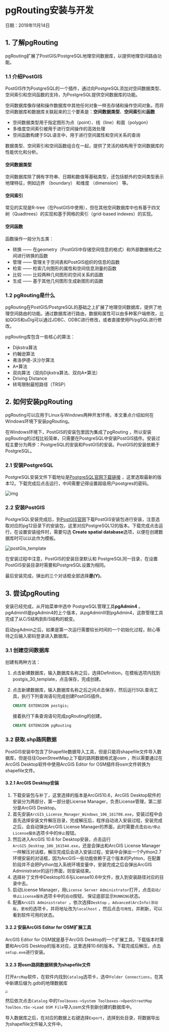 # pgRouting安装与开发

日期：2019年11月14日

## 1. 了解pgRouting

 pgRouting扩展了PostGIS/PostgreSQL地理空间数据库，以提供地理空间路由功能。

### 1.1 介绍PostGIS
PostGIS作为PostgreSQL的一个插件，通过向PostgreSQL添加对空间数据类型、空间索引和空间函数的支持，为PostgreSQL提供空间数据库的功能。

空间数据库像存储和操作数据库中其他任何对象一样去存储和操作空间对象。而将空间数据库和数据库关联起来的三个要素是：**空间数据类型**、**空间索引**和**函数**

-  空间数据类型用于指定图形为点（point）、线（line）和面（polygon） 
-  多维度空间索引被用于进行空间操作的高效处理
-  空间函数构建于SQL语言中，用于进行空间属性和空间关系的查询 

 数据类型、空间索引和空间函数组合在一起，提供了灵活的结构用于空间数据库的性能优化和分析。 

#### 空间数据类型

空间数据库除了拥有字符串、日期和数值等基础类型，还包括额外的空间类型表示地理特征，例如边界 （boundary） 和维度 （dimension） 等。

#### 空间索引

常见的实现是R-tree（在PostGIS中使用），但在其他空间数据库中也有基于四叉树（Quadtrees）的实现和基于网格的索引（grid-based indexes）的实现。 

#### 空间函数

函数操作一般分为五类：

-  转换 —— 在geometry（PostGIS中存储空间信息的格式）和外部数据格式之间进行转换的函数 
-  管理 —— 管理关于空间表和PostGIS组织的信息的函数 
-  检索 —— 检索几何图形的属性和空间信息测量的函数 
-  比较 —— 比较两种几何图形的空间关系的函数 
-  生成 —— 基于其他几何图形生成新图形的函数 

### 1.2 pgRouting是什么

pgRouting在PostGIS/PostgreSQL的基础之上扩展了地理空间数据库，提供了地理空间路由的功能。通过数据库进行路由，数据和属性可以由多种客户端修改，比如QGIS和uDig可以通过JDBC、ODBC进行修改，或者直接使用Pl/pgSQL进行修改。 

pgRouting库包含一些核心的算法：

- Dijkstra算法
- 约翰逊算法
- 弗洛伊德-沃沙尔算法
- A*算法
- 双向算法（双向Dijkstra算法、双向A*算法）
- Driving Distance
- 转弯限制最短路径（TRSP）

## 2. 如何安装pgRouting

pgRouting可以应用于Linux与Windows两种开发环境，本文重点介绍如何在Windows环境下安装pgRouting。

在Windows环境下，PostGIS的安装包里因为集成了pgRouting ，所以安装pgRouting的过程比较简单，只需要在PostgreSQL中安装PostGIS插件。安装过程主要分为两步：PostgreSQL的安装和PostGIS的安装。PostGIS的安装依赖于PostgreSQL。

### 2.1 安装PostgreSQL

 PostgreSQL安装文件下载地址是[PostgreSQL官网下载链接](https://www.enterprisedb.com/downloads/postgres-postgresql-downloads) ，这里选取最新的版本12。下载完成后点击运行，中间需要记得设置超级用户postgres的密码。

 ![img](https://github.com/Konfuse/TR-Flink/tree/master/doc/pic/postgreSQL_install.png) 

### 2.2 安装PostGIS

PostgreSQL安装完成后，到[PostGIS官网](http://download.osgeo.org/postgis/windows/)下载PostGIS安装包进行安装，注意选取对应的pg12目录下的安装包，这里对应PostgreSQL12的版本。下载完成点击运行，在设置安装组件时，需要勾选 **Create spatial database**选项，以便在创建数据库时可以以此作为模板。

![postGis_template](https://github.com/Konfuse/TR-Flink/tree/master/doc/pic/postGis_template.png)

在安装过程中注意，PostGIS的安装目录默认和 PostgreSQL同一目录，在设置PostGIS安装目录时需要和PostgreSQL设置为相同。

最后安装完成，弹出的三个对话框全部选择**是(Y)**。

## 3. 尝试pgRouting

安装已经完成，从开始菜单中选中 PostgreSQL管理工具**pgAdmin4** 。pgAdminⅢ是pgAdmin4的上个版本，从pgAdminⅢ到pgAdmin4，这款管理工具完成了从C/S结构到B/S结构的蜕变。

启动pgAdmin之后，如果是第一次运行需要较长时间的一个初始化过程，耐心等待之后输入密码登录进入数据库。

### 3.1 创建空间数据库

创建有两种方法：

1. 点击新建数据库，输入数据库名称之后，选择Definition，在模板选项内找到postgis_30_template，点击保存，完成创建。

2. 点击新建数据库，输入数据库名称之后之间点击保存，然后运行SQL查询工具，执行下列查询语句完成创建PostGIS插件。

   ```sql
   CREATE EXTENSION postgis;
   ```

   接着执行下条查询语句完成pgRouting的创建。

   ```sql
   CREATE EXTENSION pgRouting
   ```

### 3.2 获取.shp路网数据

PostGIS安装中包含了Shapefile数据导入工具，但是只能将shapefile文件导入数据库，但是往往OpenStreetMap上下载的路网数据格式是osm ，所以需要通过在ArcGIS Desktop软件中使用ArcGIS Editor for OSM插件将osm文件转换为shapefile文件。

#### 3.2.1 ArcGIS Desktop安装

1. 下载安装包与补丁，这里选择的版本是ArcGIS10.6，ArcGIS Desktop软件的安装分为两部分，第一部分是License Manager，负责License管理，第二部分是ArcGIS Desktop。
2. 首先安装` ArcGIS_License_Manager_Windows_106_161708.exe `，安装过程中会首先选择安装文件解压目录，完成解压后，程序自动进入安装过程，安装完成之后，会自动弹出ArcGIS License Manager的界面，此时需要点击`启动/停止License服务`选项卡中的`停止`按钮。
3. 然后进入ArcGIS 10.6 for Desktop安装，点击运行` ArcGIS_Desktop_106_161544.exe `，还是会弹出和ArcGIS License Manager一样解压对话框，解压完成后会进入安装过程，安装中会弹出一个Python2.7环境安装的对话框，因为ArcGIS一些功能依赖于这个版本的Pyhton，在配置阶段并不会把Python加入系统环境变量中，安装完成之后会弹出ArcGIS Administrator的运行界面，则安装结束。
4. 选择补丁文件中Desktop10.6与License10.6中文件，放入到安装路径对应的目录中去。
5. 启动License Manager，用` License Server Administrator `打开，点击`启动/停止License服务`选项卡中的`启动`按钮， 保证底部显示`RUNNING`状态。 
6. 配置`ArcGIS Administrator `，依次选择`Desktop` ，`Advanced(ArcInfo)浮动版`，`更改`的选项卡，并将地址改为`localhost` ，然后点击`可用性`，并刷新，可以看到软件可用的状态。

#### 3.2.2 安装ArcGIS Editor for OSM扩展工具

ArcGIS Editor for OSM就是基于ArcGIS Desktop的一个扩展工具，下载版本时需要和ArcGIS Desktop的版本对应，这里选择10.6的版本。下载完成后解压，点击`setup.exe`进行安装。

#### 3.2.3 将osm路网数据转换为shapefile文件

打开`ArcMap`软件，在软件内找到`Catalog`选项卡，选中`Folder Connections`，在其中新建后缀为.gdb的地理数据库

<img src="https://github.com/Konfuse/TR-Flink/tree/master/doc/pic/arcMap_folderconnection.png" style="zoom:50%;" />

然后依次点击`Catalog` 中的`Toolboxes->System Toolboxes->OpenStreetMap Toolbox.tbx->Load OSM File`导入osm文件到新创建的数据库中。

导入数据库之后，在对应的数据上右键选择`Export`，选择到处目录，将数据导出为shapeflile文件输入文件中。

